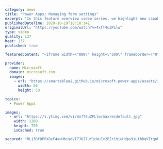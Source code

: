 ```yaml
---
category: news
title: "Power Apps: Managing form settings"
excerpt: "In this feature overview video series, we highlight new capabilities included in the latest update to Microsoft Power Apps.  Improvements to Microsoft Power Apps for managing form settings and events allow users to set various features on a form in the new modern designer.   Get the most out of Power"
publishedDateTime: 2020-10-29T18:18:14Z
originalUrl: "https://youtube.com/watch?v=4xfT4uZPLlw"
type: video
quality: 137
heat: 137
published: true

featuredContent: "<iframe width=\"800\" height=\"500\" frameborder=\"0\" src=\"https://www.youtube.com/embed/4xfT4uZPLlw\" allow=\"accelerometer; autoplay; encrypted-media; gyroscope; picture-in-picture\" allowfullscreen></iframe>"

provider:
  name: Microsoft
  domain: microsoft.com
  images:
    - url: "https://smartableai.github.io/microsoft-power-apps/assets/images/organizations/microsoft.com-50x50.jpg"
      width: 50
      height: 50

topics:
  - Power Apps

images:
  - url: "https://i.ytimg.com/vi/4xfT4uZPLlw/maxresdefault.jpg"
    width: 1280
    height: 720
    isCached: true

secured: "RLj3Df8PRXOeF4awHbiyoVI7JUI7uY1cNuEx2BZr1hiuHdps91uibDgVTtqobfG3GbBIHBDrdZFEq7x89nqhGj728g8hJxTo5EzVHb0MMLZmTCj14lrra6Qo67YWTOWPCead0+0nZUaGP/0O5RELAk3st4ZW5Jx4rDcDoG2IRC2QlrDyOJYvUkiAzpFqZEknnrHhzbFTN9vPwIw390SdHTyLnwhcEm5kFBl6mUYBfGuyWIFwF3kDGpjWUJGFzmdIjF694dxrZeWXOY4nrBfGiiDP4NTWBafZPujZS7bpAhVEgDACTvvllRf+O/JJ81OUWspTd6esgj6OoWNx+AuRyIC47OSVLwbuPximV2tITx7bsQkIjTmIJCPSn0ryuxvEaFuqE4UmTT0ca2S5I51KgwuPstshFAyov9y8CnYBHWPbfmM7ftb43bVaIHlRffhl;wuYDY5p+6w5hSf3oep2+Mg=="
---
```


